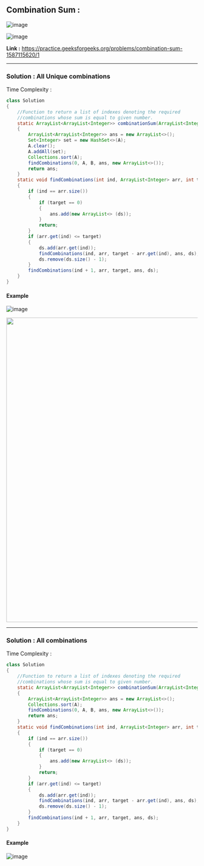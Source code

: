 ## Combination Sum :

![image](https://user-images.githubusercontent.com/23376002/166629677-46355a42-1978-41f2-a9d9-9576333fb4ef.png)

![image](https://user-images.githubusercontent.com/23376002/166629715-51085105-d797-4beb-b2b0-ae9a40c73c49.png)

**Link :** https://practice.geeksforgeeks.org/problems/combination-sum-1587115620/1


--------------------------------------------------------------------------------------------------------------------------------------------------


### Solution : All Unique combinations

Time Complexity :


```java
class Solution
{
    //Function to return a list of indexes denoting the required 
    //combinations whose sum is equal to given number.
    static ArrayList<ArrayList<Integer>> combinationSum(ArrayList<Integer> A, int B)
    {
        ArrayList<ArrayList<Integer>> ans = new ArrayList<>();
        Set<Integer> set = new HashSet<>(A);
        A.clear();
        A.addAll(set);
        Collections.sort(A);
        findCombinations(0, A, B, ans, new ArrayList<>());
        return ans;
    }
    static void findCombinations(int ind, ArrayList<Integer> arr, int target, ArrayList<ArrayList<Integer>> ans, List<Integer> ds) 
    {
        if (ind == arr.size()) 
        {
            if (target == 0) 
            {
                ans.add(new ArrayList<> (ds));
            }
            return;
        }
        if (arr.get(ind) <= target) 
        {
            ds.add(arr.get(ind));
            findCombinations(ind, arr, target - arr.get(ind), ans, ds);
            ds.remove(ds.size() - 1);
        }
        findCombinations(ind + 1, arr, target, ans, ds);
    }
}

```

#### Example

![image](https://user-images.githubusercontent.com/23376002/166630185-cea14fde-3d5a-41ba-a1fe-f449a4716911.png)

<img src="https://user-images.githubusercontent.com/23376002/205435138-b9bb2957-ee4f-48c2-9f4e-a212882a7122.png" width="600" height="800">

--------------------------------------------------------------------------------------------------------------------------------------------------


### Solution : All combinations 

Time Complexity :


```java
class Solution
{
    //Function to return a list of indexes denoting the required 
    //combinations whose sum is equal to given number.
    static ArrayList<ArrayList<Integer>> combinationSum(ArrayList<Integer> A, int B)
    {
        ArrayList<ArrayList<Integer>> ans = new ArrayList<>();
        Collections.sort(A);
        findCombinations(0, A, B, ans, new ArrayList<>());
        return ans;
    }
    static void findCombinations(int ind, ArrayList<Integer> arr, int target, ArrayList<ArrayList<Integer>> ans, List<Integer> ds) 
    {
        if (ind == arr.size()) 
        {
            if (target == 0) 
            {
                ans.add(new ArrayList<> (ds));
            }
            return;
        }
        if (arr.get(ind) <= target) 
        {
            ds.add(arr.get(ind));
            findCombinations(ind, arr, target - arr.get(ind), ans, ds);
            ds.remove(ds.size() - 1);
        }
        findCombinations(ind + 1, arr, target, ans, ds);
    }
}

```

#### Example

![image](https://user-images.githubusercontent.com/23376002/166630317-710fe493-a163-4163-9ddc-21790c9e048e.png)




